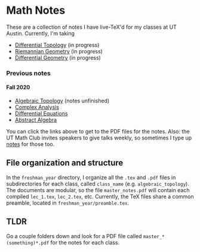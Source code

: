 # Math Notes
These are a collection of notes I have live-TeX'd for my classes at UT Austin. Currently, I'm taking

  - [Differential Topology](https://github.com/simonxiang1/math_notes/blob/master/freshman_year/differential_topology/master_notes.pdf) (in progress)
  - [Riemannian Geometry](https://github.com/simonxiang1/math_notes/blob/master/freshman_year/differential_geometry/master_notes.pdf) (in progress)
  - [Differential Geometry](https://github.com/simonxiang1/math_notes/blob/master/freshman_year/differential_geometry/master_notes.pdf) (in progress)

### Previous notes
#### Fall 2020
  - [Algebraic Topology](https://simonxiang.xyz/math/algebraic_topology_notes.pdf) (notes unfinished)
  - [Complex Analysis](https://simonxiang.xyz/math/complex_analysis_notes.pdf)
  - [Differential Equations](https://simonxiang.xyz/math/differential_equations_notes.pdf)
  - [Abstract Algebra](https://simonxiang.xyz/math/abstract_algebra_notes.pdf) 
  
You can click the links above to get to the PDF files for the notes. Also: the UT Math Club invites speakers to give talks weekly, so sometimes I type up [notes](https://simonxiang.xyz/math/math_club_notes.pdf) for those too.

## File organization and structure
In the `freshman_year` directory, I organize all the `.tex` and `.pdf` files in subdirectories for each class, called `class_name` (e.g. `algebraic_topology`). The documents are modular, so the file `master_notes.pdf` will contain each compiled `lec_1.tex`, `lec_2.tex`, etc. Currently, the TeX files share a common preamble, located in `freshman_year/preamble.tex`. 

## TLDR
Go a couple folders down and look for a PDF file called `master_*(something)*.pdf` for the notes for each class.
